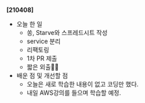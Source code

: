 **[210408]**

- 오늘 한 일
  - 쏭, Starve와 스프레드시트 작성
  - service 분리
  - 리팩토링
  - 1차 PR 제출
  - 짧은 외출🚶‍♂️
- 배운 점 및 개선할 점
  - 오늘은 새로 학습한 내용이 없고 코딩만 했다.
  - 내일 AWS강의를 들으며 학습할 예정.







